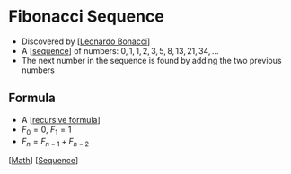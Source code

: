 # Fibonacci Sequence

- Discovered by [[Leonardo Bonacci]]
- A [[sequence]] of numbers: $0, 1, 1, 2, 3, 5, 8, 13, 21, 34, ...$
- The next number in the sequence is found by adding the two previous numbers

## Formula

- A [[recursive formula]]
- $F_0 = 0$, $F_1 = 1$
- $F_n = F_{n -1} + F_{n - 2}$

[[Math]] [[Sequence]]

[//begin]: # "Autogenerated link references for markdown compatibility"
[Leonardo Bonacci]: leonardo-bonacci "Leonardo Bonacci"
[Sequence]: sequence "Sequence"
[recursive formula]: recursive-formula "Recursive Formula"
[Math]: math "Math"
[//end]: # "Autogenerated link references"